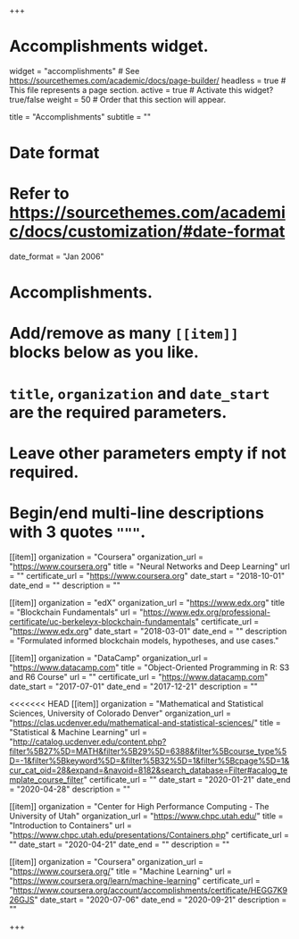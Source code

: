 +++
# Accomplishments widget.
widget = "accomplishments"  # See https://sourcethemes.com/academic/docs/page-builder/
headless = true  # This file represents a page section.
active = true  # Activate this widget? true/false
weight = 50  # Order that this section will appear.

title = "Accomplish&shy;ments"
subtitle = ""

# Date format
#   Refer to https://sourcethemes.com/academic/docs/customization/#date-format
date_format = "Jan 2006"

# Accomplishments.
#   Add/remove as many `[[item]]` blocks below as you like.
#   `title`, `organization` and `date_start` are the required parameters.
#   Leave other parameters empty if not required.
#   Begin/end multi-line descriptions with 3 quotes `"""`.

[[item]]
  organization = "Coursera"
  organization_url = "https://www.coursera.org"
  title = "Neural Networks and Deep Learning"
  url = ""
  certificate_url = "https://www.coursera.org"
  date_start = "2018-10-01"
  date_end = ""
  description = ""

[[item]]
  organization = "edX"
  organization_url = "https://www.edx.org"
  title = "Blockchain Fundamentals"
  url = "https://www.edx.org/professional-certificate/uc-berkeleyx-blockchain-fundamentals"
  certificate_url = "https://www.edx.org"
  date_start = "2018-03-01"
  date_end = ""
  description = "Formulated informed blockchain models, hypotheses, and use cases."
  
[[item]]
  organization = "DataCamp"
  organization_url = "https://www.datacamp.com"
  title = "Object-Oriented Programming in R: S3 and R6 Course"
  url = ""
  certificate_url = "https://www.datacamp.com"
  date_start = "2017-07-01"
  date_end = "2017-12-21"
  description = ""

<<<<<<< HEAD
[[item]]
  organization = "Mathematical and Statistical Sciences, University of Colorado Denver"
  organization_url = "https://clas.ucdenver.edu/mathematical-and-statistical-sciences/"
  title = "Statistical & Machine Learning"
  url = "http://catalog.ucdenver.edu/content.php?filter%5B27%5D=MATH&filter%5B29%5D=6388&filter%5Bcourse_type%5D=-1&filter%5Bkeyword%5D=&filter%5B32%5D=1&filter%5Bcpage%5D=1&cur_cat_oid=28&expand=&navoid=8182&search_database=Filter#acalog_template_course_filter"
  certificate_url = ""
  date_start = "2020-01-21"
  date_end = "2020-04-28"
  description = ""


[[item]]
  organization = "Center for High Performance Computing - The University of Utah"
  organization_url = "https://www.chpc.utah.edu/"
  title = "Introduction to Containers"
  url = "https://www.chpc.utah.edu/presentations/Containers.php"
  certificate_url = ""
  date_start = "2020-04-21"
  date_end = ""
  description = ""

[[item]]
  organization = "Coursera"
  organization_url = "https://www.coursera.org/"
  title = "Machine Learning"
  url = "https://www.coursera.org/learn/machine-learning"
  certificate_url = "https://www.coursera.org/account/accomplishments/certificate/HEGG7K926GJS"
  date_start = "2020-07-06"
  date_end = "2020-09-21"
  description = ""

+++
